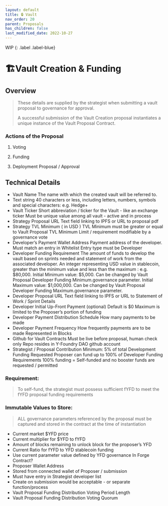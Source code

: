 ```yaml
---
layout: default
title: 🔒 Vault
nav_order: 20
parent: Proposals
has_children: false
last_modified_date: 2022-10-27
---
```


WIP
{: .label .label-blue}

# 🏗️Vault Creation & Funding

## Overview
> These details are supplied by the strategist when submitting a vault proposal to governance for approval.  
>
> A successful submission of the Vault Creation proposal instantiates a unique instance of the Vault Proposal Contract.



### Actions of the Proposal

1. Voting

1. Funding

1. Deployment Proposal / Approval


## Technical Details

* Vault Name
    The name with which the created vault will be referred to.
* Text string
    40 characters or less, including letters, numbers, symbols and special characters: e.g. Hedge+
* Vault Ticker
    Short abbreviation / ticker for the Vault - like an exchange ticker
    Must be unique value among all vault - active and in process
* Strategy Proposal URL
    Text field linking to IPFS or URL to proposal pdf 
* Strategy TVL Minimum ( in USD )
    TVL Minimum must be greater or equal to Vault Proposal TVL Minimum
    Limit / requirement modifiable by a governance vote
* Developer’s Payment Wallet Address
    Payment address of the developer.
    Must match an entry in Whitelist
    Entry type must be Developer
* Developer Funding Requirement
    The amount of funds to develop the vault  based on sprints needed and statement of work from the associated developer.
    An integer representing USD value in stablecoin, greater than the minimum value and less than the maximum : e.g. $80,000.
    Initial Minimum value: $5,000.
    Can be changed by Vault Proposal Developer Funding Minimum.governance parameter.
    Initial Maximum value: $1,000,000.
    Can be changed by Vault Proposal Developer Funding Maximum.governance parameter.
* Developer Proposal URL
    Text field linking to IPFS or URL to Statement of Work / Sprint Details
* Developer Initial Up-Front Payment (optional)
    Default is  $0
    Maximum is limited to the Proposer’s portion of funding
* Developer Payment Distribution Schedule 
    How many payments to be made
* Developer Payment Frequency 
    How frequently payments are to be made
    Represented in Blocks
* Github for Vault Contracts
    Must be live before proposal, human check only
    Repo resides in Y-Foundry DAO github account
* Strategist / Proposal Contribution
    Minimum: 5% of total Development Funding Requested
    Proposer can fund up to 100% of Developer Funding Requirements
    100% funding = Self-funded and no booster funds are requested / permitted

### Requirement:
> To self-fund, the strategist must possess sufficient fYFD to meet the fYFD proposal funding requirements


### Immutable Values to Store:
> ALL governance parameters referenced by the proposal must be captured and stored in the contract at the time of instantiation

* Current market $YFD price
* Current multiplier for $YFD to fYFD
* Amount of blocks remaining to unlock block for the proposer’s YFD
* Current Ratio for fYFD to YFD stablecoin funding
* Use current parameter value defined by YFD governance
    In Forge Contract? 
* Proposer Wallet Address
* Stored from connected wallet of Proposer / submission
* Must have entry in Strategist developer list
* Create on submission would be acceptable - or separate function/process
* Vault Proposal Funding Distribution Voting Period Length
* Vault Proposal Funding Distribution Voting Quorum
